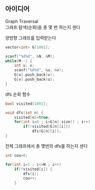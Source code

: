 ## 아이디어
Graph Traversal  
그래프 탐색(순회)을 총 몇 번 하는지 센다  
  
양방향 그래프를 입력받는다
```cpp
vector<int> G[1001];

scanf("%d%d", &N, &M);
while(M--) {
	int u, v;
	scanf("%d%d", &u, &v);
	G[u].push_back(v);
	G[v].push_back(u);
}
```
dfs 순회 함수
```cpp
bool visited[1001];

void dfs(int n) {
	visited[n]=true;
	for(int i=0 ; i<G[n].size() ; i++)
		if(!visited[G[n][i]])
			dfs(G[n][i]);
}
```
전체 그래프에서 총 몇번의 dfs를 하는지 센다
```cpp
int cou=0;

for(int i=1 ; i<=N ; i++)
	if(!visited[i]) {
		dfs(i);
		cou++;
	}
```
